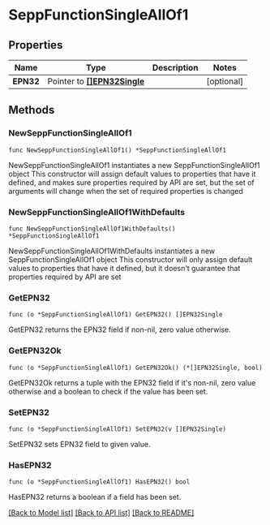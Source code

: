 # SeppFunctionSingleAllOf1

## Properties

Name | Type | Description | Notes
------------ | ------------- | ------------- | -------------
**EPN32** | Pointer to [**[]EPN32Single**](EPN32Single.md) |  | [optional] 

## Methods

### NewSeppFunctionSingleAllOf1

`func NewSeppFunctionSingleAllOf1() *SeppFunctionSingleAllOf1`

NewSeppFunctionSingleAllOf1 instantiates a new SeppFunctionSingleAllOf1 object
This constructor will assign default values to properties that have it defined,
and makes sure properties required by API are set, but the set of arguments
will change when the set of required properties is changed

### NewSeppFunctionSingleAllOf1WithDefaults

`func NewSeppFunctionSingleAllOf1WithDefaults() *SeppFunctionSingleAllOf1`

NewSeppFunctionSingleAllOf1WithDefaults instantiates a new SeppFunctionSingleAllOf1 object
This constructor will only assign default values to properties that have it defined,
but it doesn't guarantee that properties required by API are set

### GetEPN32

`func (o *SeppFunctionSingleAllOf1) GetEPN32() []EPN32Single`

GetEPN32 returns the EPN32 field if non-nil, zero value otherwise.

### GetEPN32Ok

`func (o *SeppFunctionSingleAllOf1) GetEPN32Ok() (*[]EPN32Single, bool)`

GetEPN32Ok returns a tuple with the EPN32 field if it's non-nil, zero value otherwise
and a boolean to check if the value has been set.

### SetEPN32

`func (o *SeppFunctionSingleAllOf1) SetEPN32(v []EPN32Single)`

SetEPN32 sets EPN32 field to given value.

### HasEPN32

`func (o *SeppFunctionSingleAllOf1) HasEPN32() bool`

HasEPN32 returns a boolean if a field has been set.


[[Back to Model list]](../README.md#documentation-for-models) [[Back to API list]](../README.md#documentation-for-api-endpoints) [[Back to README]](../README.md)


